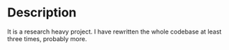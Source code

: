 # Description

It is a research heavy project. I have rewritten the whole codebase at least three times, probably more.
